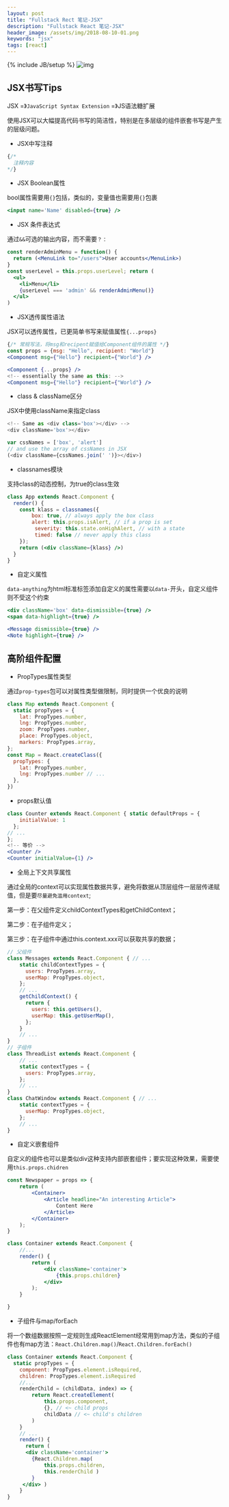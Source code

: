 ```yaml
---
layout: post
title: "Fullstack Rect 笔记-JSX"
description: "Fullstack React 笔记-JSX"
header_image: /assets/img/2018-08-10-01.png
keywords: "jsx"
tags: [react]
---
```

{% include JB/setup %}
![img](/assets/img/2018-08-10-01.png)

## JSX书写Tips

JSX =》`JavaScript Syntax Extension` =》JS语法糖扩展

使用JSX可以大幅提高代码书写的简洁性，特别是在多层级的组件嵌套书写是产生的层级问题。

* JSX中写注释

```jsx
{/*
  注释内容
*/}
```

* JSX Boolean属性

bool属性需要用`{}`包括，类似的，变量值也需要用`{}`包裹

```jsx
<input name='Name' disabled={true} />
```

* JSX 条件表达式

通过`&&`可选的输出内容，而不需要`？：`

```jsx
const renderAdminMenu = function() {
  return (<MenuLink to="/users">User accounts</MenuLink>)
}
const userLevel = this.props.userLevel; return (
  <ul>
    <li>Menu</li>
    {userLevel === 'admin' && renderAdminMenu()}
  </ul>
)
```

* JSX透传属性语法

JSX可以透传属性，已更简单书写来赋值属性`{...props}`

```jsx
{/* 常规写法，将msg和recipent赋值给Component组件的属性 */}
const props = {msg: "Hello", recipient: "World"}
<Component msg={"Hello"} recipient={"World"} />

<Component {...props} />
<!-- essentially the same as this: --> 
<Component msg={"Hello"} recipient={"World"} />
```

* class & className区分

JSX中使用className来指定class

```jsx
<!-- Same as <div class='box'></div> --> 
<div className='box'></div>

var cssNames = ['box', 'alert']
// and use the array of cssNames in JSX
(<div className={cssNames.join(' ')}></div>)
```

* classnames模块

支持class的动态控制，为true的class生效

```jsx
class App extends React.Component { 
  render() {
	const klass = classnames({
		box: true, // always apply the box class
		alert: this.props.isAlert, // if a prop is set 
         severity: this.state.onHighAlert, // with a state 
         timed: false // never apply this class
	});
	return (<div className={klass} />) 
  }
}
```

* 自定义属性

`data-anything`为html标准标签添加自定义的属性需要以`data-`开头，自定义组件则不受这个约束

```jsx
<div className='box' data-dismissible={true} />
<span data-highlight={true} />
```

```jsx
<Message dismissible={true} />
<Note highlight={true} />
```

## 高阶组件配置

* PropTypes属性类型

通过`prop-types`包可以对属性类型做限制，同时提供一个优良的说明

```jsx
class Map extends React.Component { 
  static propTypes = {
  	lat: PropTypes.number,
	lng: PropTypes.number,
  	zoom: PropTypes.number,
  	place: PropTypes.object,
  	markers: PropTypes.array,
};
const Map = React.createClass({ 
  propTypes: {
	lat: PropTypes.number, 
    lng: PropTypes.number // ...
  }, 
})
```

* props默认值

```jsx
class Counter extends React.Component { static defaultProps = {
    initialValue: 1
  };
// ...
};
<!-- 等价 -->
<Counter />
<Counter initialValue={1} />
```

* 全局上下文共享属性

通过全局的context可以实现属性数据共享，避免将数据从顶层组件一层层传递赋值，但是要`尽量避免滥用context`;

第一步：在父组件定义childContextTypes和getChildContext；

第二步：在子组件定义；

第三步：在子组件中通过this.context.xxx可以获取共享的数据；

```jsx
// 父组件
class Messages extends React.Component { // ...
	static childContextTypes = { 
      users: PropTypes.array, 
      userMap: PropTypes.object,
	};
	// ...
	getChildContext() { 
      return {
		users: this.getUsers(),
		userMap: this.getUserMap(), 
      };
	}
	// ...
}
// 子组件
class ThreadList extends React.Component { 
  	// ...
	static contextTypes = { 
      users: PropTypes.array,
	};
	// ...
}
class ChatWindow extends React.Component { // ...
	static contextTypes = { 
      userMap: PropTypes.object,
	};
	// ...
}

```

* 自定义嵌套组件

自定义的组件也可以是类似div这种支持内部嵌套组件；要实现这种效果，需要使用`this.props.chidren`

```jsx
const Newspaper = props => { 
	return (
    	<Container>
      		<Article headline="An interesting Article">
				Content Here
      		</Article>
    	</Container>
	); 
}

class Container extends React.Component { 
	//...
	render() {
		return (
			<div className='container'> 
				{this.props.children}
			</div>
		);
	}

}
```

* 子组件与map/forEach

将一个数组数据按照一定规则生成ReactElement经常用到map方法，类似的子组件也有map方法：`React.Children.map()`/`React.Children.forEach()`

```jsx
class Container extends React.Component { 
  static propTypes = {
    component: PropTypes.element.isRequired,
    children: PropTypes.element.isRequired
	//...
	renderChild = (childData, index) => { 
    	return React.createElement(
			this.props.component,
			{}, // <~ child props
			childData // <~ child's children
		) 
	}
	// ...
	render() { 
      return (
      <div className='container'>
        {React.Children.map(
			this.props.children,
			this.renderChild )
        }
	 </div> )
	} 
}
```


